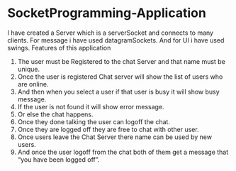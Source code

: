 # SocketProgramming-Application
I have created a Server which is a serverSocket and connects to many clients.
For message i have used datagramSockets.
And for UI i have used swings.
Features of this application
1.	The user must be Registered to the chat Server and that name must be unique.
2.	Once the user is registered Chat server will show the list of users who are online.
3.	And then when you select a user if that user is busy it will show busy message.
4.	If the user is not found it will show error message.
5.	Or else the chat happens.
6.	Once they done talking the user can logoff the chat.
7.	Once they are logged off they are free to chat with other user.
8.	Once users leave the Chat Server there name can be used by new users.
9.	And once the user logoff from the chat both of them get a message that “you have been logged off”.

